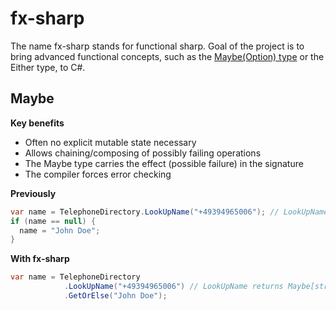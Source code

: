 fx-sharp
========

The name fx-sharp stands for functional sharp. Goal of the project is to bring advanced functional concepts, such as the [Maybe(Option) type](http://en.wikipedia.org/wiki/Option_type) or the Either type, to C#. 


Maybe
-------

**Key benefits**

* Often no explicit mutable state necessary
* Allows chaining/composing of possibly failing operations
* The Maybe type carries the effect (possible failure) in the signature
* The compiler forces error checking

**Previously**
```C#
var name = TelephoneDirectory.LookUpName("+49394965006"); // LookUpName returns string
if (name == null) {
  name = "John Doe";
}
```

**With fx-sharp**
```C#                                           
var name = TelephoneDirectory
            .LookUpName("+49394965006") // LookUpName returns Maybe[string]
            .GetOrElse("John Doe");
```                                        
